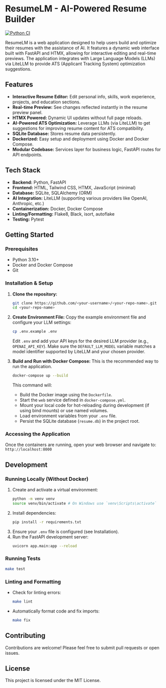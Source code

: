 # ResumeLM - AI-Powered Resume Builder

[![Python CI](https://github.com/anywaifu/auto-resume/.github/workflows/ci.yml/badge.svg)](https://github.com/anywaifu/auto-resume/.github/workflows/ci.yml)

ResumeLM is a web application designed to help users build and optimize their resumes with the assistance of AI. It features a dynamic web interface built with FastAPI and HTMX, allowing for interactive editing and real-time previews. The application integrates with Large Language Models (LLMs) via LiteLLM to provide ATS (Applicant Tracking System) optimization suggestions.

## Features

*   **Interactive Resume Editor:** Edit personal info, skills, work experience, projects, and education sections.
*   **Real-time Preview:** See changes reflected instantly in the resume preview panel.
*   **HTMX Powered:** Dynamic UI updates without full page reloads.
*   **AI-Powered ATS Optimization:** Leverage LLMs (via LiteLLM) to get suggestions for improving resume content for ATS compatibility.
*   **SQLite Database:** Stores resume data persistently.
*   **Dockerized:** Easy setup and deployment using Docker and Docker Compose.
*   **Modular Codebase:** Services layer for business logic, FastAPI routes for API endpoints.

## Tech Stack

*   **Backend:** Python, FastAPI
*   **Frontend:** HTML, Tailwind CSS, HTMX, JavaScript (minimal)
*   **Database:** SQLite, SQLAlchemy (ORM)
*   **AI Integration:** LiteLLM (supporting various providers like OpenAI, Anthropic, etc.)
*   **Containerization:** Docker, Docker Compose
*   **Linting/Formatting:** Flake8, Black, isort, autoflake
*   **Testing:** Pytest

## Getting Started

### Prerequisites

*   Python 3.10+
*   Docker and Docker Compose
*   Git

### Installation & Setup

1.  **Clone the repository:**
    ```bash
    git clone https://github.com/<your-username>/<your-repo-name>.git
    cd <your-repo-name>
    ```

2.  **Create Environment File:**
    Copy the example environment file and configure your LLM settings:
    ```bash
    cp .env.example .env
    ```
    Edit `.env` and add your API keys for the desired LLM provider (e.g., `OPENAI_API_KEY`). Make sure the `DEFAULT_LLM_MODEL` variable matches a model identifier supported by LiteLLM and your chosen provider.

3.  **Build and Run with Docker Compose:**
    This is the recommended way to run the application.
    ```bash
    docker-compose up --build
    ```
    This command will:
    *   Build the Docker image using the `Dockerfile`.
    *   Start the `web` service defined in `docker-compose.yml`.
    *   Mount your local code for hot-reloading during development (if using bind mounts) or use named volumes.
    *   Load environment variables from your `.env` file.
    *   Persist the SQLite database (`resume.db`) in the project root.

### Accessing the Application

Once the containers are running, open your web browser and navigate to:
`http://localhost:8000`

## Development

### Running Locally (Without Docker)

1.  Create and activate a virtual environment:
    ```bash
    python -m venv venv
    source venv/bin/activate # On Windows use `venv\Scripts\activate`
    ```
2.  Install dependencies:
    ```bash
    pip install -r requirements.txt
    ```
3.  Ensure your `.env` file is configured (see Installation).
4.  Run the FastAPI development server:
    ```bash
    uvicorn app.main:app --reload
    ```

### Running Tests

```bash
make test
```

### Linting and Formatting

*   Check for linting errors:
    ```bash
    make lint
    ```
*   Automatically format code and fix imports:
    ```bash
    make fix
    ```

## Contributing

Contributions are welcome! Please feel free to submit pull requests or open issues.

## License

This project is licensed under the MIT License.
